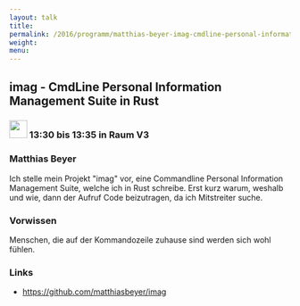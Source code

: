 ```yaml
---
layout: talk
title:
permalink: /2016/programm/matthias-beyer-imag-cmdline-personal-information-management-suite-in-rust/
weight:
menu:
---
```

## imag - CmdLine Personal Information Management Suite in Rust

### <img height = "32" src="../../../images/lightning.svg"> 13:30 bis 13:35 in Raum V3

### Matthias Beyer

Ich stelle mein Projekt "imag" vor, eine Commandline Personal Information Management Suite, welche ich in Rust schreibe. Erst kurz warum, weshalb und wie, dann der Aufruf Code beizutragen, da ich Mitstreiter suche.

### Vorwissen

Menschen, die auf der Kommandozeile zuhause sind werden sich wohl fühlen.

### Links

- <a href="https://github.com/matthiasbeyer/imag" target="_blank">https://github.com/matthiasbeyer/imag</a>
